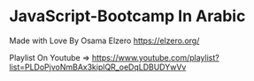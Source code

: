 # JavaScript-Bootcamp In Arabic
Made with Love By Osama Elzero https://elzero.org/

Playlist On Youtube => https://www.youtube.com/playlist?list=PLDoPjvoNmBAx3kiplQR_oeDqLDBUDYwVv
